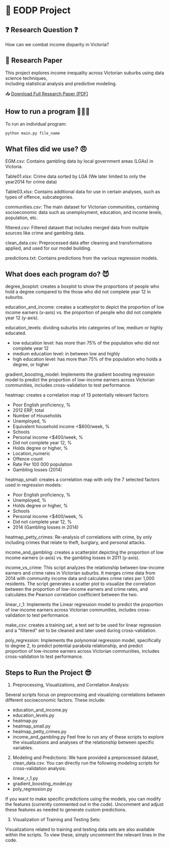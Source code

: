 # 🚀 EODP Project

## ❓ Research Question ❓
How can we combat income disparity in Victoria?

## 📄 Research Paper  
This project explores income inequality across Victorian suburbs using data science techniques,  
including statistical analysis and predictive modeling.

📥 [Download Full Research Paper (PDF)](Thesis.pdf)

## How to run a program 🏃‍♂️💨
To run an individual program: 
```py 
python main.py file_name
```

## What files did we use? 😠
EGM.csv: Contains gambling data by local government areas (LGAs) in Victoria.

Table01.xlsx: Crime data sorted by LGA (We later limited to only the year2014 for crime data)

Table03.xlsx: Contains additional data for use in certain analyses, such as types of offence, subcategories.

communities.csv: The main dataset for Victorian communities, containing socioeconomic data such as unemployment, education, and income levels, population, etc.

filtered.csv: Filtered dataset that includes merged data from multiple sources like crime and gambling data.

clean_data.csv: Preprocessed data after cleaning and transformations applied, and used for our model building.

predictions.txt: Contains predictions from the various regression models.

## What does each program do? 😈
degree_boxplot: creates a boxplot to show the proportions of people who hold a degree compared to the those who did not complete year 12 in suburbs.

education_and_income: creates a scatterplot to depict the proportion of low income earners (x-axis) vs. the proportion of people who did not complete year 12 (y-axis).

education_levels: dividing suburbs into categories of low, medium or highly educated. 
- low education level: has more than 75% of the population who did not complete year 12
- medium education level: in between low and highly
- high education level: has more than 75% of the population who holds a degree, or higher

gradient_boosting_model: Implements the gradient boosting regression model to predict the proportion of low-income earners across Victorian communities, 
includes cross-validation to test performance.

heatmap: creates a correlation map of 13 potentially relevant factors:
- Poor English proficiency, %
- 2012 ERP, total
- Number of Households
- Unemployed, %
- Equivalent household income <$600/week, %
- Schools
- Personal income <$400/week, %
- Did not complete year 12, %
- Holds degree or higher, %
- Location_numeric
- Offence count 
- Rate Per 100 000 population
- Gambling losses (2014)

heatmap_small: creates a correlation map with only the 7 selected factors used in regression models:
- Poor English proficiency, %
- Unemployed, % 
- Holds degree or higher, %
- Schools
- Personal income <$400/week, % 
- Did not complete year 12, %
- 2014 (Gambling losses in 2014)

heatmap_petty_crimes: Re-analysis of correlations with crime, by only including crimes that relate to theft, burglary, and personal attacks.

income_and_gambling: creates a scatterplot depicting the proportion of low income earners (x-axis) vs. the gambling losses in 2011 (y-axis).

income_vs_crime: This script analyzes the relationship between low-income earners and crime rates in Victorian suburbs. It merges crime data from 2014 with community income data and calculates crime rates per 1,000 residents. 
The script generates a scatter plot to visualize the correlation between the proportion of low-income earners and crime rates, and calculates the Pearson correlation coefficient between the two.

linear_r_1: Implements the Linear regression model to predict the proportion of low-income earners across Victorian communities, 
includes cross-validation to test performance.

make_csv: creates a training set, a test set to be used for linear regression and a "filtered" set to be cleaned and later used during cross-validation.

poly_regression: Implements the polynomial regression model, specifically to degree 2, to predict potential parabola relationship, and 
predict proportion of low-income earners across Victorian communities, includes cross-validation to test performance.

## Steps to Run the Project 😎

1. Preprocessing, Visualizations, and Correlation Analysis:

Several scripts focus on preprocessing and visualizing correlations between different socioeconomic factors. These include:
- education_and_income.py
- education_levels.py
- heatmap.py
- heatmap_small.py
- heatmap_petty_crimes.py
- income_and_gambling.py
Feel free to run any of these scripts to explore the visualizations and analyses of the relationship between specific variables.

2. Modeling and Predictions:
We have provided a preprocessed dataset, clean_data.csv. You can directly run the following modeling scripts for cross-validation analysis:

- linear_r_1.py
- gradient_boosting_model.py
- poly_regression.py

If you want to make specific predictions using the models, you can modify the features (currently commented out in the code). Uncomment and adjust these features as needed to generate custom predictions.

3. Visualization of Training and Testing Sets:

Visualizations related to training and testing data sets are also available within the scripts. To view these, simply uncomment the relevant lines in the code.

